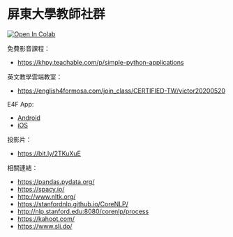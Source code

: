 # 屏東大學教師社群

[![Open In Colab](https://colab.research.google.com/assets/colab-badge.svg)](https://colab.research.google.com/github/victorgau/nptu20200529/)

免費影音課程：

* https://khpy.teachable.com/p/simple-python-applications

英文教學雲端教室：

* https://english4formosa.com/join_class/CERTIFIED-TW/victor20200520

E4F App:

* [Android](https://play.google.com/store/apps/details?id=com.english4formosa.www&hl=en)
* [iOS](https://apps.apple.com/tw/app/e4f%E5%AD%97%E6%A0%B9%E5%AD%97%E9%A6%96%E5%AD%97%E5%85%B8/id1080556151)

投影片：

* https://bit.ly/2TKuXuE

相關連結：

* https://pandas.pydata.org/
* https://spacy.io/
* http://www.nltk.org/
* https://stanfordnlp.github.io/CoreNLP/
* http://nlp.stanford.edu:8080/corenlp/process
* https://kahoot.com/
* https://www.sli.do/